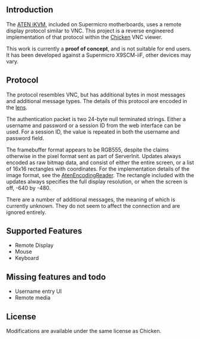 Introduction
------------

The [ATEN iKVM][aten-ikvm], included on Supermicro motherboards, uses
a remote display protocol similar to VNC. This project is a reverse
engineered implementation of that protocol within the [Chicken][] VNC
viewer.

This work is currently a **proof of concept**, and is not suitable for
end users. It has been developed against a Supermicro X9SCM-iiF, other
devices may vary.

[aten-ikvm]: http://www.aten.co.nz/data/solution/IPMI/3-in-1.html
[Chicken]: http://chicken.sf.net

Protocol
--------

The protocol resembles VNC, but has additional bytes in most messages
and additional message types. The details of this protocol are encoded
in the [lens][].

The authentication packet is two 24-byte null terminated
strings. Either a username and password or a session ID from the web
interface can be used. For a session ID, the value is repeated in both
the username and password field.

The framebuffer format appears to be RGB555, despite the claims
otherwise in the pixel format sent as part of ServerInit. Updates
always encoded as raw bitmap data, and consist of either the entire
screen, or a list of 16x16 rectangles with coordinates. For the
implementation details of the image format, see the
[AtenEncodingReader][]. The rectangle included with the updates always
specifies the full display resolution, or when the screen is off, -640
by -480.

There are a number of additional messages, the meaning of which is
currently unknown. They do not seem to affect the connection and are
ignored entirely.

[lens]: https://github.com/thefloweringash/chicken-aten-ikvm/tree/master/lens
[AtenEncodingReader]: https://github.com/thefloweringash/chicken-aten-ikvm/blob/master/Source/AtenEncodingReader.m

Supported Features
------------------

 * Remote Display
 * Mouse
 * Keyboard

Missing features and todo
-------------------------

 * Username entry UI
 * Remote media

License
-------

Modifications are available under the same license as Chicken.
